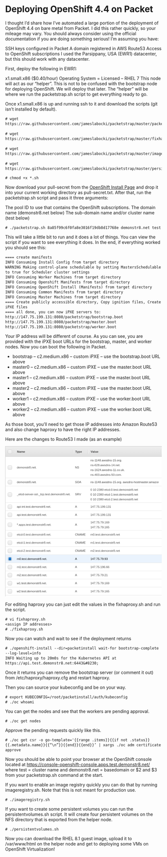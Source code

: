 # Deploying OpenShift 4.4 on Packet
I thought I’d share how I’ve automated a large portion of the deployment of OpenShift 4.4 on bare metal from Packet. I did this rather quickly, so your mileage may vary. You should always consider using the official documentation if you are doing something serious! I’m assuming you have:

SSH keys configured in Packet
A domain registered in AWS Route53
Access to OpenShift subscriptions
I used the Parsippany, USA (EWR1) datacenter, but this should work with any datacenter.

First, deploy the following in EWR1:

x1.small.x86 ($0.40/hour)
Operating System = Licensed – RHEL 7
This node will act as our “helper”. This is not to be confused with the bootstrap node for deploying OpenShift. We will deploy that later. The “helper” will be where we run the packetstrap.sh script to get everything ready to go.

Once x1.small.x86 is up and running ssh to it and download the scripts (git isn’t installed by default).

```
# wget https://raw.githubusercontent.com/jameslabocki/packetstrap/master/packetstrap.sh

# wget https://raw.githubusercontent.com/jameslabocki/packetstrap/master/fixhaproxy.sh

# wget https://raw.githubusercontent.com/jameslabocki/packetstrap/master/imageregistry.sh

# wget https://raw.githubusercontent.com/jameslabocki/packetstrap/master/persistentvolumes.sh
```

```
# chmod +x *.sh
```

Now download your pull-secret from the [OpenShift Install Page](https://cloud.redhat.com/openshift/install/pull-secret) and drop it into your current working directory as pull-secret.txt. After that, run the packetstrap.sh script and pass it three arguments:

The pool ID to use that contains the OpenShift subscriptions.
The domain name (demonstr8.net below)
The sub-domain name and/or cluster name (test below)

```
# ./packetstrap.sh 8a85f99c6f0fa8e3016f19db8d17768e demonstr8.net test
```

This will take a little bit to run and it does a lot of things. You can view the script if you want to see everything it does. In the end, if everything worked you should see this:

```
==== create manifests
INFO Consuming Install Config from target directory
WARNING Making control-plane schedulable by setting MastersSchedulable to true for Scheduler cluster settings
INFO Consuming Worker Machines from target directory
INFO Consuming Openshift Manifests from target directory
INFO Consuming OpenShift Install (Manifests) from target directory
INFO Consuming Common Manifests from target directory
INFO Consuming Master Machines from target directory
==== Create publicly accessible directory, Copy ignition files, Create iPXE files
==== all done, you can now iPXE servers to:
http://147.75.199.131:8080/packetstrap/bootstrap.boot
http://147.75.199.131:8080/packetstrap/master.boot
http://147.75.199.131:8080/packetstrap/worker.boot
```


Your IP address will be different of course. As you can see, you are provided with the iPXE boot URLs for the bootstrap, master, and worker nodes. Now you can boot the following in Packet.

 - bootstrap – c2.medium.x86 – custom iPXE – use the bootstrap.boot URL above
 - master0 – c2.medium.x86 – custom iPXE – use the master.boot URL above
 - master1 – c2.medium.x86 – custom iPXE – use the master.boot URL above
 - master2 – c2.medium.x86 – custom iPXE – use the master.boot URL above
 - worker1 – c2.medium.x86 – custom iPXE – use the worker.boot URL above
 - worker2 – c2.medium.x86 – custom iPXE – use the worker.boot URL above

As those boot, you’ll need to get those IP addresses into Amazon Route53 and also change haproxy to have the right IP addresses.

Here are the changes to Route53 I made (as an example)

![DNS Entries in Route53](images/route53.png)

For editing haproxy you can just edit the values in the fixhaproxy.sh and run the script.

```
# vi fixhaproxy.sh
<assign IP addresses>
# ./fixhaproxy.sh
```

Now you can watch and wait to see if the deployment returns

```
# ./openshift-install --dir=packetinstall wait-for bootstrap-complete --log-level=info 
INFO Waiting up to 20m0s for the Kubernetes API at https://api.test.demonstr8.net:6443&#8230;
```

Once it returns you can remove the bootstrap server (or comment it out) from /etc/haproxy/haproxy.cfg and restart haproxy.

Then you can source your kubeconfig and be on your way.

```
# export KUBECONFIG=/root/packetinstall/auth/kubeconfig
# ./oc whoami
```

You can get the nodes and see that the workers are pending approval.

```
# ./oc get nodes
```

Approve the pending requests quickly like this.

```
# ./oc get csr -o go-template='{{range .items}}{{if not .status}}{{.metadata.name}}{{“\n”}}{{end}}{{end}}’ | xargs ./oc adm certificate approve
```

Now you should be able to point your browser at the OpenShift console located at https://console-openshift-console.apps.test.demonstr8.net/ where test = cluster name and demonstr8.net = basedomain or $2 and $3 from your packetstrap.sh command at the start.

If you want to enable an image registry quickly you can do that by running imageregistry.sh. Note that this is not meant for production use.

```
# ./imageregistry.sh
```

If you want to create some persistent volumes you can run the persistentvolumes.sh script. It will create four persistent volumes on the NFS directory that is exported from the helper node.

```
# ./persistentvolumes.sh
```

Now you can download the RHEL 8.1 guest image, upload it to /var/www/html on the helper node and get to deploying some VMs on OpenShift Virtualization!
